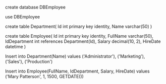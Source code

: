 create database DBEmployee

use DBEmployee

create table Department( Id int primary key identity, Name varchar(50) )

create table Employee( Id int primary key identity, FullName varchar(50), IdDepartment int references Department(Id), Salary decimal(10, 2), HireDate datetime )

Insert into Department(Name) values ('Administrator'), ('Marketing'), ('Sales'), ('Production')

Insert into Employee(FullName, IdDepartment, Salary, HireDate) values ('Mary Patterson', 1, 1500, GETDATE())